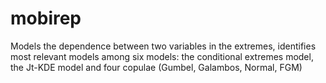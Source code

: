 # mobirep
Models the dependence between two variables in the extremes, identifies most relevant models among six models: the conditional extremes model, the Jt-KDE model and four copulae (Gumbel, Galambos, Normal, FGM)
